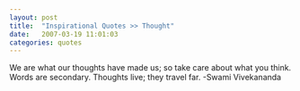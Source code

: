 ```yaml
---
layout: post
title:  "Inspirational Quotes >> Thought"
date:   2007-03-19 11:01:03
categories: quotes
---
```


We are what our thoughts have made us; so take care about what you think. Words are secondary. Thoughts live; they travel far. -Swami Vivekananda